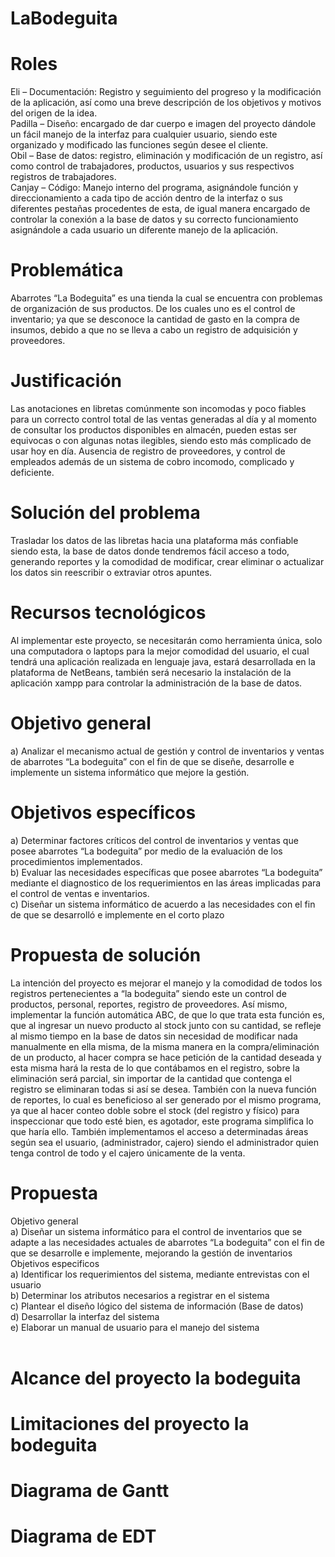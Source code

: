 # LaBodeguita
# Roles
Eli – Documentación: Registro y seguimiento del progreso y la modificación de la aplicación, así como una breve descripción de los objetivos y motivos del origen de la idea.<br>
Padilla – Diseño: encargado de dar cuerpo e imagen del proyecto dándole un fácil manejo de la interfaz para cualquier usuario, siendo este organizado y modificado las funciones según desee el cliente.<br>
Obil – Base de datos: registro, eliminación y modificación de un registro, así como control de trabajadores, productos, usuarios y sus respectivos registros de trabajadores.<br>
Canjay – Código: Manejo interno del programa, asignándole función y direccionamiento a cada tipo de acción dentro de la interfaz o sus diferentes pestañas procedentes de esta, de igual manera encargado de controlar la conexión a la base de datos y su correcto funcionamiento asignándole a cada usuario un diferente manejo de la aplicación.
# Problemática
Abarrotes “La Bodeguita” es una tienda la cual se encuentra con problemas de organización de sus productos. De los cuales uno es el control de inventario; ya que se desconoce la cantidad de gasto en la compra de insumos, debido a que no se lleva a cabo un registro de adquisición y proveedores. 
# Justificación
Las anotaciones en libretas comúnmente son incomodas y poco fiables para un correcto control total de las ventas generadas al día y al momento de consultar los productos disponibles en almacén, pueden estas ser equivocas o con algunas notas ilegibles, siendo esto más complicado de usar hoy en día. Ausencia de registro de proveedores, y control de empleados además de un sistema de cobro incomodo, complicado y deficiente.
# Solución del problema
Trasladar los datos de las libretas hacia una plataforma más confiable siendo esta, la base de datos donde tendremos fácil acceso a todo, generando reportes y la comodidad de modificar, crear eliminar o actualizar los datos sin reescribir o extraviar otros apuntes. 
# Recursos tecnológicos
Al implementar este proyecto, se necesitarán como herramienta única, solo una computadora o laptops para la mejor comodidad del usuario, el cual tendrá una aplicación realizada en lenguaje java, estará desarrollada en la plataforma de NetBeans, también será necesario la instalación de la aplicación xampp para controlar la administración de la base de datos. 
# Objetivo general
a) Analizar el mecanismo actual de gestión y control de inventarios y ventas de abarrotes “La bodeguita” con el fin de que se diseñe, desarrolle e implemente un sistema informático que mejore la gestión.
# Objetivos específicos
a) Determinar factores críticos del control de inventarios y ventas que posee abarrotes “La bodeguita” por medio de la evaluación de los procedimientos implementados.<br>
b) Evaluar las necesidades específicas que posee abarrotes “La bodeguita” mediante el diagnostico de los requerimientos en las áreas implicadas para el control de ventas e inventarios.<br>
c) Diseñar un sistema informático de acuerdo a las necesidades con el fin de que se desarrolló e implemente en el corto plazo
# Propuesta de solución
La intención del proyecto es mejorar el manejo y la comodidad de todos los registros pertenecientes a “la bodeguita” siendo este un control de productos, personal, reportes, registro de proveedores. Así mismo, implementar la función automática ABC, de que lo que trata esta función es, que al ingresar un nuevo producto al stock junto con su cantidad, se refleje al mismo tiempo en la base de datos sin necesidad de modificar nada manualmente en ella misma, de la misma manera en la compra/eliminación de un producto, al hacer compra se hace petición de la cantidad deseada y esta misma hará la resta de lo que contábamos en el registro, sobre la eliminación será parcial, sin importar de la cantidad que contenga el registro se eliminaran todas si así se desea. También con la nueva función de reportes, lo cual es beneficioso al ser generado por el mismo programa, ya que al hacer conteo doble sobre el stock (del registro y físico) para inspeccionar que todo esté bien, es agotador, este programa simplifica lo que haría ello. También implementamos el acceso a determinadas áreas según sea el usuario, (administrador, cajero) siendo el administrador quien tenga control de todo y el cajero únicamente de la venta.
# Propuesta
Objetivo general<br>
a) Diseñar un sistema informático para el control de inventarios que se adapte a las necesidades actuales de abarrotes “La bodeguita” con el fin de que se desarrolle e implemente, mejorando la gestión de inventarios
Objetivos especificos<br>
a) Identificar los requerimientos del sistema, mediante entrevistas con el usuario<br>
b) Determinar los atributos necesarios a registrar en el sistema<br>
c) Plantear el diseño lógico del sistema de información (Base de datos)<br>
d) Desarrollar la interfaz del sistema<br>
e) Elaborar un manual de usuario para el manejo del sistema<br></br>
# Alcance del proyecto la bodeguita
# Limitaciones del proyecto la bodeguita
# Diagrama de Gantt
# Diagrama de EDT
